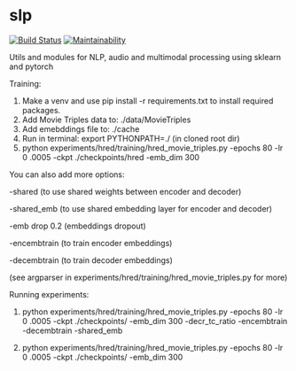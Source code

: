 # slp

[![Build Status](https://travis-ci.org/georgepar/slp.svg?branch=master)](https://travis-ci.org/georgepar/slp)
[![Maintainability](https://api.codeclimate.com/v1/badges/d3ad9729ad30aa158737/maintainability)](https://codeclimate.com/github/georgepar/slp/maintainability)

Utils and modules for NLP, audio and multimodal processing using sklearn and pytorch


Training:
1. Make a venv and use pip install -r requirements.txt to install required
 packages.
1. Add Movie Triples data to: ./data/MovieTriples
2. Add emebddings file to: ./cache
3. Run in terminal: export PYTHONPATH=./ (in cloned root dir)
4. python experiments/hred/training/hred_movie_triples.py -epochs 80 -lr 0
.0005 -ckpt ./checkpoints/hred -emb_dim 300

You can also add more options:

-shared (to use shared weights between encoder and decoder)

-shared_emb (to use shared embedding layer for encoder and decoder)

-emb drop 0.2 (embeddings dropout)

-encembtrain (to train encoder embeddings)

-decembtrain (to train decoder embeddings)

(see argparser in experiments/hred/training/hred_movie_triples.py for more)

Running experiments:

1. python experiments/hred/training/hred_movie_triples.py -epochs 80 -lr 0
.0005 -ckpt ./checkpoints/<vale oti thes edw> -emb_dim 300 -decr_tc_ratio
 -encembtrain -decembtrain -shared_emb

2.  python experiments/hred/training/hred_movie_triples.py -epochs 80 -lr 0
.0005 -ckpt ./checkpoints/<vale oti thes edw> -emb_dim 300 
